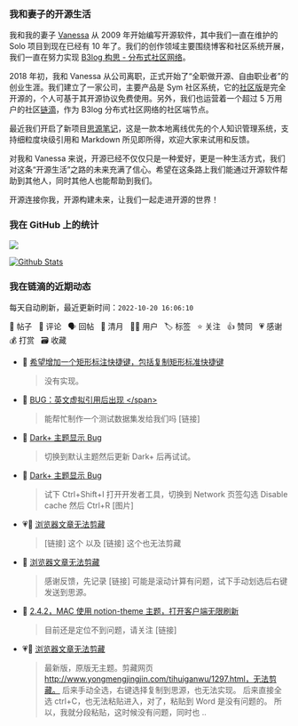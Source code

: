 ### 我和妻子的开源生活

我和我的妻子 [Vanessa](https://github.com/Vanessa219) 从 2009 年开始编写开源软件，其中我们一直在维护的 Solo 项目到现在已经有 10 年了。我们的创作领域主要围绕博客和社区系统开展，我们一直在努力实现 [B3log 构思 - 分布式社区网络](https://ld246.com/article/1546941897596)。

2018 年初，我和 Vanessa 从公司离职，正式开始了“全职做开源、自由职业者”的创业生涯。我们建立了一家公司，主要产品是 Sym 社区系统，它的[社区版](https://github.com/88250/symphony)是完全开源的，个人可基于其开源协议免费使用。另外，我们也运营着一个超过 5 万用户的社区[链滴](https://ld246.com)，作为 B3log 分布式社区网络的社区端节点。

最近我们开启了新项目[思源笔记](https://github.com/siyuan-note/siyuan)，这是一款本地离线优先的个人知识管理系统，支持细粒度块级引用和 Markdown 所见即所得，欢迎大家来试用和反馈。

对我和 Vanessa 来说，开源已经不仅仅只是一种爱好，更是一种生活方式，我们对这条“开源生活”之路的未来充满了信心。希望在这条路上我们能通过开源软件帮助到其他人，同时其他人也能帮助到我们。

开源连接你我，开源构建未来，让我们一起走进开源的世界！

### 我在 GitHub 上的统计

<a title="Hits" target="_blank" href="https://github.com/88250/88250"><img src="https://hits.b3log.org/88250/88250.svg"></a>

[![Github Stats](https://github-readme-stats.vercel.app/api?username=88250&theme=tokyonight&show_icons=true)](https://github.com/88250)

<!--events start -->

### 我在链滴的近期动态

每天自动刷新，最近更新时间：`2022-10-20 16:06:10`

📝 帖子 &nbsp; 💬 评论 &nbsp; 🗣 回帖 &nbsp; 🌙 清月 &nbsp; 👨‍💻 用户 &nbsp; 🏷️ 标签 &nbsp; ⭐️ 关注 &nbsp; 👍 赞同 &nbsp; 💗 感谢 &nbsp; 💰 打赏 &nbsp; 🗃 收藏

* 💬 [希望增加一个矩形标注快捷键，包括复制矩形标准快捷键](https://ld246.com/article/1643809195430/comment/1666240560047#comments)

  > 没有实现。
* 💬 [BUG：英文虚拟引用后出现 &lt;/span&gt;](https://ld246.com/article/1666232818787/comment/1666233611984#comments)

  > 能帮忙制作一个测试数据集发给我们吗 [链接]
* 💬 [Dark+ 主题显示 Bug](https://ld246.com/article/1666228816279/comment/1666229319840#comments)

  > 切换到默认主题然后更新 Dark+ 后再试试。
* 💬 [Dark+ 主题显示 Bug](https://ld246.com/article/1666228816279/comment/1666228940035#comments)

  > 试下 Ctrl+Shift+I 打开开发者工具，切换到 Network 页签勾选 Disable cache 然后 Ctrl+R [图片]
* 💗💬 [浏览器文章无法剪藏](https://ld246.com/article/1666193997767/comment/1666200118743#comments)

  > [链接] 这个 以及 [链接] 这个也无法剪藏
* 💬 [浏览器文章无法剪藏](https://ld246.com/article/1666193997767/comment/1666200708090#comments)

  > 感谢反馈，先记录 [链接] 可能是滚动计算有问题，试下手动划选后右键发送到思源。
* 💬 [2.4.2，MAC 使用 notion-theme 主题，打开客户端无限刷新](https://ld246.com/article/1666193709701/comment/1666200576345#comments)

  > 目前还是定位不到问题，请关注 [链接]
* 💗📝 [浏览器文章无法剪藏](https://ld246.com/article/1666193997767)

  > 最新版，原版无主题。剪藏网页 http://www.yongmengjingjin.com/tihuiganwu/1297.html，无法剪藏。 后来手动全选，右键选择复制到思源，也无法实现。 后来直接全选 ctrl+C，也无法粘贴进入，对了，粘贴到 Word 是没有问题的。 所以，我就分段粘贴，这时候没有问题，同时也 ..


<!--events end -->
